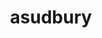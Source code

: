 ---
title: asudbury
github: https://github.com/asudbury
mode: dark
transition: 2.3s
score: 91.1
archetype:
- Badges | Tags | Icons
- Project Showcase
---